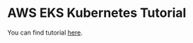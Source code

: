 # AWS EKS Kubernetes Tutorial

You can find tutorial [here](https://youtube.com/playlist?list=PLiMWaCMwGJXnKY6XmeifEpjIfkWRo9v2l&si=wc6LIC5V2tD-Tzwl).